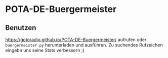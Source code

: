 # POTA-DE-Buergermeister

## Benutzen

https://gotoradio.github.io/POTA-DE-Buergermeister/ aufrufen oder `buergermeister.py` herunterladen und ausführen. Zu suchendes Rufzeichen eingebn uns seine Stats verbessern ;)
